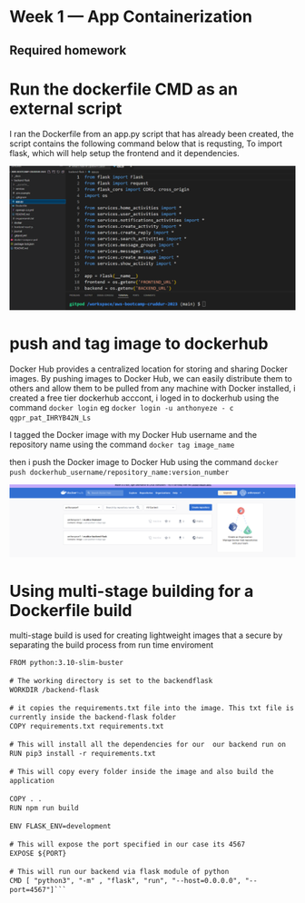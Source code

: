 # Week 1 — App Containerization

## Required homework 

# Run the dockerfile CMD as an external script

I ran the Dockerfile from an app.py script that has already been created, the script contains the following command below that is requsting,
To import flask, which will help setup the frontend and it dependencies.

![script](assets%20week1/external%20script.PNG)


# push and tag image to dockerhub 
Docker Hub provides a centralized location for storing and sharing Docker images. By pushing images to Docker Hub, we can easily distribute them to others and allow them to be pulled from any machine with Docker installed, i created a free tier dockerhub acccont, i loged in to dockerhub using the command ```docker login```
eg ```docker login -u anthonyeze - c qgpr_pat_IHRYB42N_Ls``` 

I tagged the Docker image with my Docker Hub username and the repository name using the command ```docker tag image_name``` 

then i push the Docker image to Docker Hub using the command ```docker push dockerhub_username/repository_name:version_number```

![Dockerhub](assets%20week1/dockerhub%20image.PNG)


# Using multi-stage building for a Dockerfile build
multi-stage build is used for creating lightweight images that a secure by separating the build process from run time enviroment

```# This code will build the specified python image
FROM python:3.10-slim-buster

# The working directory is set to the backendflask
WORKDIR /backend-flask

# it copies the requirements.txt file into the image. This txt file is currently inside the backend-flask folder
COPY requirements.txt requirements.txt

# This will install all the dependencies for our  our backend run on 
RUN pip3 install -r requirements.txt

# This will copy every folder inside the image and also build the application

COPY . .
RUN npm run build

ENV FLASK_ENV=development

# This will expose the port specified in our case its 4567
EXPOSE ${PORT}

# This will run our backend via flask module of python
CMD [ "python3", "-m" , "flask", "run", "--host=0.0.0.0", "--port=4567"]```


